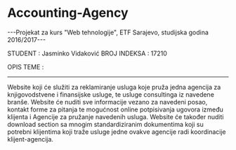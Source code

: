 # Accounting-Agency

---Projekat za kurs "Web tehnologije", ETF Sarajevo, studijska godina 2016/2017---


STUDENT : Jasminko Vidaković
BROJ INDEKSA : 17210


OPIS TEME :
___________

Website koji će služiti za reklamiranje usluga koje pruža jedna agencija za knjigovodstvene i finansijske usluge, te usluge consultinga iz navedene branše. Website će nuditi sve informacije vezano za navedeni posao, kontakt forme za pitanja te mogućnost online potpisivanja ugovora između klijenta i Agencije za pružanje navedenih usluga. Website će također nuditi download section sa mnogim standardiziranim dokumentima koji su potrebni klijentima koji traže usluge jedne ovakve agencije radi koordinacije klijent-agencija.
